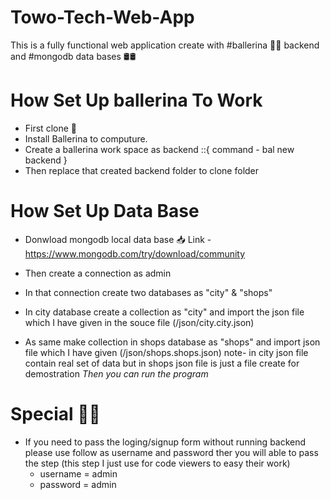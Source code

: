 # Towo-Tech-Web-App

This is a fully functional web application create with #ballerina 💃💃 backend and #mongodb data bases 🛢🛢

# How Set Up ballerina To Work  

- First clone  🔗 
- Install Ballerina to computure.
- Create a ballerina work space as backend ::{ command - bal new backend  }
- Then replace that created backend folder to clone folder  

# How Set Up Data Base 

- Donwload mongodb local data base 📥
    Link - https://www.mongodb.com/try/download/community
  
- Then create a connection as admin
- In that connection create two databases as "city" & "shops"

- In city database create a collection as "city" and import the json file which I have given in the souce file (/json/city.city.json)
- As same make collection in shops database as "shops" and import json file which I have given (/json/shops.shops.json)
    note- in city json file contain real set of data but in shops json file is just a file create for demostration
*Then you can run the program* 

# Special 💎💎

- If you need to pass the loging/signup form without running backend please use follow as username and password ther you will able to pass the step
    (this step I just use for code viewers to easy their work)
  - username = admin
  - password = admin 
